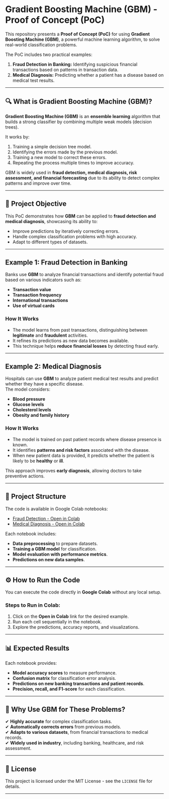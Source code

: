 # Gradient Boosting Machine (GBM) - Proof of Concept (PoC)

This repository presents a **Proof of Concept (PoC)** for using **Gradient Boosting Machine (GBM)**, a powerful machine learning algorithm, to solve real-world classification problems.  

The PoC includes two practical examples:
1. **Fraud Detection in Banking:** Identifying suspicious financial transactions based on patterns in transaction data.
2. **Medical Diagnosis:** Predicting whether a patient has a disease based on medical test results.

---
## 🔍 **What is Gradient Boosting Machine (GBM)?**
**Gradient Boosting Machine (GBM)** is an **ensemble learning** algorithm that builds a strong classifier by combining multiple weak models (decision trees).  

It works by:
1. Training a simple decision tree model.
2. Identifying the errors made by the previous model.
3. Training a new model to correct these errors.
4. Repeating the process multiple times to improve accuracy.

GBM is widely used in **fraud detection, medical diagnosis, risk assessment, and financial forecasting** due to its ability to detect complex patterns and improve over time.

---
## 📌 **Project Objective**
This PoC demonstrates how **GBM** can be applied to **fraud detection and medical diagnosis**, showcasing its ability to:
- Improve predictions by iteratively correcting errors.
- Handle complex classification problems with high accuracy.
- Adapt to different types of datasets.

---
## **Example 1: Fraud Detection in Banking**
Banks use **GBM** to analyze financial transactions and identify potential fraud based on various indicators such as:
- **Transaction value**
- **Transaction frequency**
- **International transactions**
- **Use of virtual cards**

### **How It Works**
- The model learns from past transactions, distinguishing between **legitimate** and **fraudulent** activities.
- It refines its predictions as new data becomes available.
- This technique helps **reduce financial losses** by detecting fraud early.

---
## **Example 2: Medical Diagnosis**
Hospitals can use **GBM** to analyze patient medical test results and predict whether they have a specific disease.  
The model considers:
- **Blood pressure**
- **Glucose levels**
- **Cholesterol levels**
- **Obesity and family history**

### **How It Works**
- The model is trained on past patient records where disease presence is known.
- It identifies **patterns and risk factors** associated with the disease.
- When new patient data is provided, it predicts whether the patient is likely to be **healthy** or **ill**.

This approach improves **early diagnosis**, allowing doctors to take preventive actions.

---
## 📂 **Project Structure**
The code is available in Google Colab notebooks:

- [Fraud Detection - Open in Colab](https://colab.research.google.com/github/mikeninerbravog/POC_GBM_FraudDetection/blob/master/POC_GBM_FraudDetection.ipynb)
- [Medical Diagnosis - Open in Colab](https://colab.research.google.com/github/mikeninerbravog/POC_GBM_MedicalDiagnosis/blob/master/POC_GBM_MedicalDiagnosis.ipynb)

Each notebook includes:
- **Data preprocessing** to prepare datasets.
- **Training a GBM model** for classification.
- **Model evaluation with performance metrics**.
- **Predictions on new data samples**.

---
## ⚙ **How to Run the Code**
You can execute the code directly in **Google Colab** without any local setup.

### **Steps to Run in Colab:**
1. Click on the **Open in Colab** link for the desired example.
2. Run each cell sequentially in the notebook.
3. Explore the predictions, accuracy reports, and visualizations.

---
## 📊 **Expected Results**
Each notebook provides:
- **Model accuracy scores** to measure performance.
- **Confusion matrix** for classification error analysis.
- **Predictions on new banking transactions and patient records**.
- **Precision, recall, and F1-score** for each classification.

---
## 🚀 **Why Use GBM for These Problems?**
✔ **Highly accurate** for complex classification tasks.  
✔ **Automatically corrects errors** from previous models.  
✔ **Adapts to various datasets**, from financial transactions to medical records.  
✔ **Widely used in industry**, including banking, healthcare, and risk assessment.

---
## 📜 **License**
This project is licensed under the MIT License - see the `LICENSE` file for details.

---
